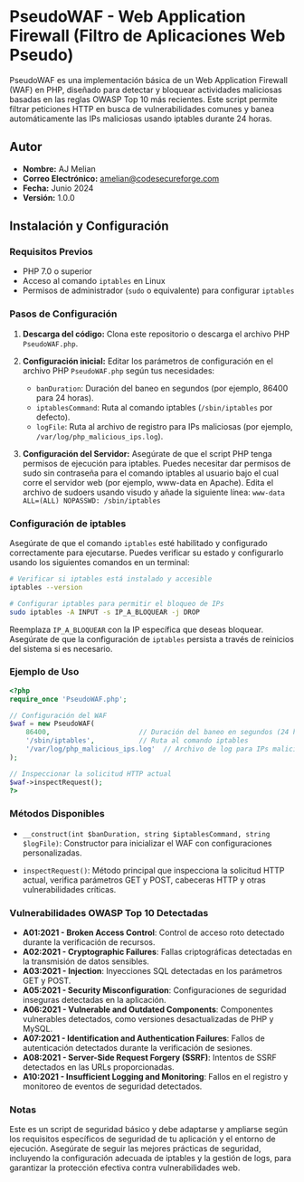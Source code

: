 # PseudoWAF - Web Application Firewall (Filtro de Aplicaciones Web Pseudo)

PseudoWAF es una implementación básica de un Web Application Firewall (WAF) en PHP, diseñado para detectar y bloquear actividades maliciosas basadas en las reglas OWASP Top 10 más recientes. Este script permite filtrar peticiones HTTP en busca de vulnerabilidades comunes y banea automáticamente las IPs maliciosas usando iptables durante 24 horas.

## Autor
- **Nombre:** AJ Melian
- **Correo Electrónico:** amelian@codesecureforge.com
- **Fecha:** Junio 2024
- **Versión:** 1.0.0

## Instalación y Configuración

### Requisitos Previos

- PHP 7.0 o superior
- Acceso al comando `iptables` en Linux
- Permisos de administrador (`sudo` o equivalente) para configurar `iptables`

### Pasos de Configuración

1. **Descarga del código:** Clona este repositorio o descarga el archivo PHP `PseudoWAF.php`.

2. **Configuración inicial:** Editar los parámetros de configuración en el archivo PHP `PseudoWAF.php` según tus necesidades:
   - `banDuration`: Duración del baneo en segundos (por ejemplo, 86400 para 24 horas).
   - `iptablesCommand`: Ruta al comando iptables (`/sbin/iptables` por defecto).
   - `logFile`: Ruta al archivo de registro para IPs maliciosas (por ejemplo, `/var/log/php_malicious_ips.log`).
3. **Configuración del Servidor:** Asegúrate de que el script PHP tenga permisos de ejecución para iptables. Puedes necesitar dar permisos de sudo sin contraseña para el comando iptables al usuario bajo el cual corre el servidor web (por ejemplo, www-data en Apache). Edita el archivo de sudoers usando visudo y añade la siguiente línea: `www-data ALL=(ALL) NOPASSWD: /sbin/iptables`

### Configuración de iptables

Asegúrate de que el comando `iptables` esté habilitado y configurado correctamente para ejecutarse. Puedes verificar su estado y configurarlo usando los siguientes comandos en un terminal:

```bash
# Verificar si iptables está instalado y accesible
iptables --version

# Configurar iptables para permitir el bloqueo de IPs
sudo iptables -A INPUT -s IP_A_BLOQUEAR -j DROP
```

Reemplaza `IP_A_BLOQUEAR` con la IP específica que deseas bloquear. Asegúrate de que la configuración de `iptables` persista a través de reinicios del sistema si es necesario.

### Ejemplo de Uso

```php
<?php
require_once 'PseudoWAF.php';

// Configuración del WAF
$waf = new PseudoWAF(
    86400,                      // Duración del baneo en segundos (24 horas)
    '/sbin/iptables',           // Ruta al comando iptables
    '/var/log/php_malicious_ips.log'  // Archivo de log para IPs maliciosas
);

// Inspeccionar la solicitud HTTP actual
$waf->inspectRequest();
?>
```

### Métodos Disponibles

- `__construct(int $banDuration, string $iptablesCommand, string $logFile)`: Constructor para inicializar el WAF con configuraciones personalizadas.
  
- `inspectRequest()`: Método principal que inspecciona la solicitud HTTP actual, verifica parámetros GET y POST, cabeceras HTTP y otras vulnerabilidades críticas.

### Vulnerabilidades OWASP Top 10 Detectadas

- **A01:2021 - Broken Access Control**: Control de acceso roto detectado durante la verificación de recursos.
- **A02:2021 - Cryptographic Failures**: Fallas criptográficas detectadas en la transmisión de datos sensibles.
- **A03:2021 - Injection**: Inyecciones SQL detectadas en los parámetros GET y POST.
- **A05:2021 - Security Misconfiguration**: Configuraciones de seguridad inseguras detectadas en la aplicación.
- **A06:2021 - Vulnerable and Outdated Components**: Componentes vulnerables detectados, como versiones desactualizadas de PHP y MySQL.
- **A07:2021 - Identification and Authentication Failures**: Fallos de autenticación detectados durante la verificación de sesiones.
- **A08:2021 - Server-Side Request Forgery (SSRF)**: Intentos de SSRF detectados en las URLs proporcionadas.
- **A10:2021 - Insufficient Logging and Monitoring**: Fallos en el registro y monitoreo de eventos de seguridad detectados.

### Notas

Este es un script de seguridad básico y debe adaptarse y ampliarse según los requisitos específicos de seguridad de tu aplicación y el entorno de ejecución. Asegúrate de seguir las mejores prácticas de seguridad, incluyendo la configuración adecuada de iptables y la gestión de logs, para garantizar la protección efectiva contra vulnerabilidades web.
